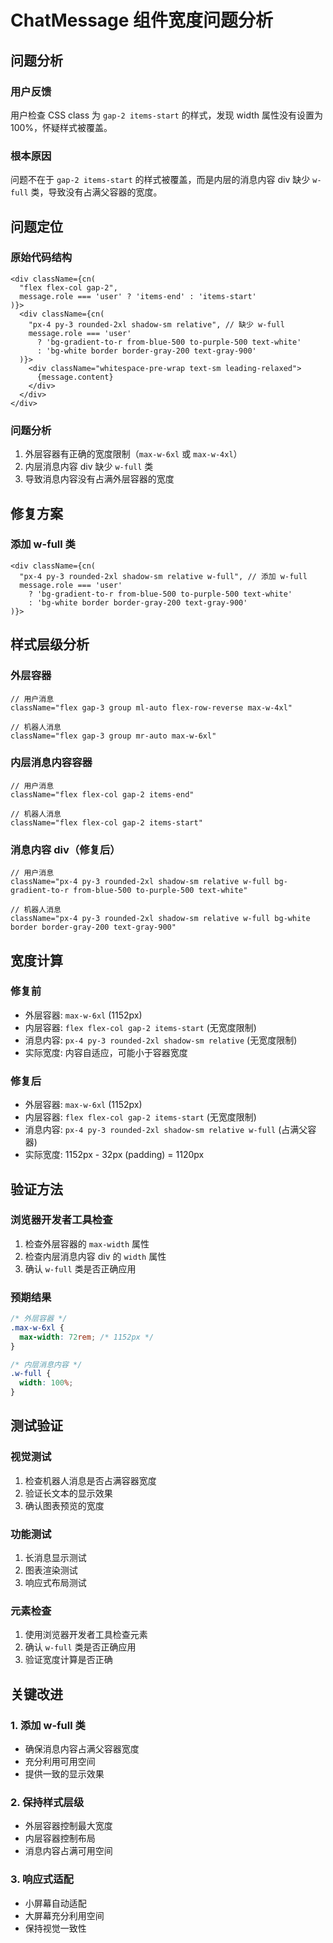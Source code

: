# ChatMessage 组件宽度问题分析

## 问题分析

### 用户反馈
用户检查 CSS class 为 `gap-2 items-start` 的样式，发现 width 属性没有设置为 100%，怀疑样式被覆盖。

### 根本原因
问题不在于 `gap-2 items-start` 的样式被覆盖，而是内层的消息内容 div 缺少 `w-full` 类，导致没有占满父容器的宽度。

## 问题定位

### 原始代码结构
```tsx
<div className={cn(
  "flex flex-col gap-2",
  message.role === 'user' ? 'items-end' : 'items-start'
)}>
  <div className={cn(
    "px-4 py-3 rounded-2xl shadow-sm relative", // 缺少 w-full
    message.role === 'user'
      ? 'bg-gradient-to-r from-blue-500 to-purple-500 text-white'
      : 'bg-white border border-gray-200 text-gray-900'
  )}>
    <div className="whitespace-pre-wrap text-sm leading-relaxed">
      {message.content}
    </div>
  </div>
</div>
```

### 问题分析
1. 外层容器有正确的宽度限制（`max-w-6xl` 或 `max-w-4xl`）
2. 内层消息内容 div 缺少 `w-full` 类
3. 导致消息内容没有占满外层容器的宽度

## 修复方案

### 添加 w-full 类
```tsx
<div className={cn(
  "px-4 py-3 rounded-2xl shadow-sm relative w-full", // 添加 w-full
  message.role === 'user'
    ? 'bg-gradient-to-r from-blue-500 to-purple-500 text-white'
    : 'bg-white border border-gray-200 text-gray-900'
)}>
```

## 样式层级分析

### 外层容器
```tsx
// 用户消息
className="flex gap-3 group ml-auto flex-row-reverse max-w-4xl"

// 机器人消息  
className="flex gap-3 group mr-auto max-w-6xl"
```

### 内层消息内容容器
```tsx
// 用户消息
className="flex flex-col gap-2 items-end"

// 机器人消息
className="flex flex-col gap-2 items-start"
```

### 消息内容 div（修复后）
```tsx
// 用户消息
className="px-4 py-3 rounded-2xl shadow-sm relative w-full bg-gradient-to-r from-blue-500 to-purple-500 text-white"

// 机器人消息
className="px-4 py-3 rounded-2xl shadow-sm relative w-full bg-white border border-gray-200 text-gray-900"
```

## 宽度计算

### 修复前
- 外层容器: `max-w-6xl` (1152px)
- 内层容器: `flex flex-col gap-2 items-start` (无宽度限制)
- 消息内容: `px-4 py-3 rounded-2xl shadow-sm relative` (无宽度限制)
- 实际宽度: 内容自适应，可能小于容器宽度

### 修复后
- 外层容器: `max-w-6xl` (1152px)
- 内层容器: `flex flex-col gap-2 items-start` (无宽度限制)
- 消息内容: `px-4 py-3 rounded-2xl shadow-sm relative w-full` (占满父容器)
- 实际宽度: 1152px - 32px (padding) = 1120px

## 验证方法

### 浏览器开发者工具检查
1. 检查外层容器的 `max-width` 属性
2. 检查内层消息内容 div 的 `width` 属性
3. 确认 `w-full` 类是否正确应用

### 预期结果
```css
/* 外层容器 */
.max-w-6xl {
  max-width: 72rem; /* 1152px */
}

/* 内层消息内容 */
.w-full {
  width: 100%;
}
```

## 测试验证

### 视觉测试
1. 检查机器人消息是否占满容器宽度
2. 验证长文本的显示效果
3. 确认图表预览的宽度

### 功能测试
1. 长消息显示测试
2. 图表渲染测试
3. 响应式布局测试

### 元素检查
1. 使用浏览器开发者工具检查元素
2. 确认 `w-full` 类是否正确应用
3. 验证宽度计算是否正确

## 关键改进

### 1. 添加 w-full 类
- 确保消息内容占满父容器宽度
- 充分利用可用空间
- 提供一致的显示效果

### 2. 保持样式层级
- 外层容器控制最大宽度
- 内层容器控制布局
- 消息内容占满可用空间

### 3. 响应式适配
- 小屏幕自动适配
- 大屏幕充分利用空间
- 保持视觉一致性

